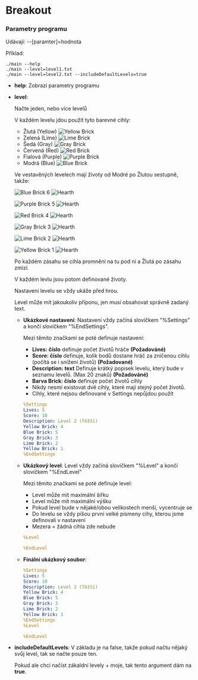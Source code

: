 # Breakout

### Parametry programu
Udávají:
--[paramter]=hodnota

Příklad:
```JS
./main --help
./main --level=level1.txt
./main --level=level2.txt --includeDefaultLevels=true
``` 

* **help**:
Zobrazí parametry programu

* **level**:

    Načte jeden, nebo více levelů

    V každém levelu jdou použít tyto barevné cihly:
    * Žlutá (Yellow) ![Yellow Brick](https://upload.patrick115.eu/screenshot/brick_yellow.png)
    * Zelená (Lime) ![Lime Brick](https://upload.patrick115.eu/screenshot/brick_lime.png)
    * Šedá (Gray) ![Gray Brick](https://upload.patrick115.eu/screenshot/brick_gray.png)
    * Červená (Red) ![Red Brick](https://upload.patrick115.eu/screenshot/brick_red.png)
    * Fialová (Purple) ![Purple Brick](https://upload.patrick115.eu/screenshot/brick_purple.png)
    * Modrá (Blue) ![Blue Brick](https://upload.patrick115.eu/screenshot/brick_blue.png)


    Ve vestavěných levelech mají životy od Modré po Žlutou sestupně, takže:
    
    ![Blue Brick](https://upload.patrick115.eu/screenshot/brick_blue.png) 6 ![Hearth](https://upload.patrick115.eu/screenshot/hearth.png)
    
    ![Purple Brick](https://upload.patrick115.eu/screenshot/brick_purple.png) 5 ![Hearth](https://upload.patrick115.eu/screenshot/hearth.png)

    ![Red Brick](https://upload.patrick115.eu/screenshot/brick_red.png) 4 ![Hearth](https://upload.patrick115.eu/screenshot/hearth.png)

    ![Gray Brick](https://upload.patrick115.eu/screenshot/brick_gray.png) 3 ![Hearth](https://upload.patrick115.eu/screenshot/hearth.png)

    ![Lime Brick](https://upload.patrick115.eu/screenshot/brick_lime.png) 2 ![Hearth](https://upload.patrick115.eu/screenshot/hearth.png)

    ![Yellow Brick](https://upload.patrick115.eu/screenshot/brick_yellow.png) 1 ![Hearth](https://upload.patrick115.eu/screenshot/hearth.png)

    Po každém zásahu se cihla promnění na tu pod ní a Žlutá po zásahu zmizí.

    V každém levlu jsou potom definované životy.

    Nastavení levelu se vždy ukáže před hrou.

    Level může mít jakoukoliv příponu, jen musí obsahovat správně zadaný text.

    * **Ukázkové nastavení**:
        Nastavení vždy začíná slovíčkem "%Settings" a končí slovíčkem "%EndSettings".

        Mezi těmito značkami se poté definuje nastavení:
        * **Lives: číslo** definuje počet životů hráče **(Požadováné)**
        * **Score: číslo** definuje, kolik bodů dostane hráč za zničenou cihlu (počítá se i snížení životů) **(Požadované)**
        * **Description: text** Definuje krátký popisek levelu, který bude v seznamu levelů. (Max 20 znaků) **(Požadováné)**
        * **Barva Brick: číslo** definuje počet životů cihly
        * Nikdy nesmí existovat dvě cihly, které mají stejný počet životů.
        * Cihly, které nejsou definované v Settings nepůjdou použít

        ```YAML
        %Settings
        Lives: 5
        Score: 10
        Description: Level 2 (Těžší)
        Yellow Brick: 4
        Blue Brick: 5
        Gray Brick: 3
        Lime Brick: 2
        Yellow Brick: 1
        %EndSettings
        ```

    * **Ukázkový level**:
        Level vždy začíná slovíčkem "%Level" a končí slovíčkem "%EndLevel"

        Mezi těmito značkami se poté definuje level:
        * Level může mít maximální šířku <width>
        * Level může mít maximální výšku <height>
        * Pokud level bude v nějaké/obou velikostech menší, vycentruje se
        * Do levelu se vždy píšou první velké písmeny cihy, kterou jsme definovali v nastavení
        * Mezera = žádná cihla zde nebude

        ```YAML
        %Level
        
        %EndLevel
        ```

    * **Finální ukázkový soubor**:
        ```YAML
        %Settings
        Lives: 5
        Score: 10
        Description: Level 2 (Těžší)
        Yellow Brick: 4
        Blue Brick: 5
        Gray Brick: 3
        Lime Brick: 2
        Yellow Brick: 1
        %EndSettings
        %Level
        
        %EndLevel
        ```
* **includeDefaultLevels**:
    V základu je na false, takže pokud načtu nějaký svůj level, tak se načte pouze ten.

    Pokud ale chci načíst zákaldní levely + moje, tak tento argument dám na **true**.